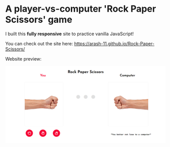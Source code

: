 # A player-vs-computer 'Rock Paper Scissors' game

I built this **fully responsive** site to practice vanilla JavaScript!

You can check out the site here: https://arash-11.github.io/Rock-Paper-Scissors/

Website preview:

![Preview image of website](https://github.com/Arash-11/Rock-Paper-Scissors/blob/master/rock-paper-scissors-preview.png)
